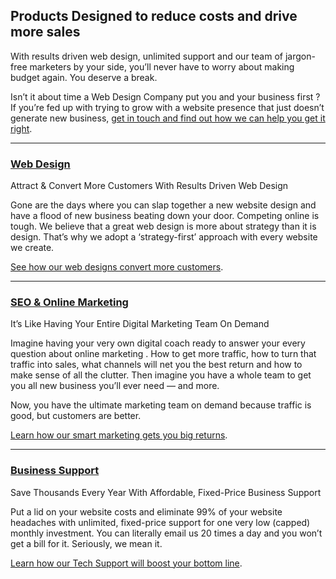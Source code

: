 ## Products Designed to reduce costs and drive more sales

With results driven web design, unlimited support and our team of jargon-free marketers by your side, you’ll never have to worry about making budget again. You deserve a break.

Isn’t it about time a Web Design Company put you and your business first ?
If you’re fed up with trying to grow with a website presence that just doesn’t generate new business, [get in touch and find out how we can help you get it right](https://dmaillard.com/contact).

***

### [Web Design](https://dmaillard.com/services/web-design)

Attract & Convert More Customers With Results Driven Web Design

Gone are the days where you can slap together a new website design and have a flood of new business beating down your door. Competing online is tough. We believe that a great web design is more about strategy than it is design. That’s why we adopt a ‘strategy-first’ approach with every website we create.

[See how our web designs convert more customers](https://dmaillard.com/services/web-design).

***

### [SEO & Online Marketing](https://dmaillard.com/services/seo-online-marketing)

It’s Like Having Your Entire Digital Marketing Team On Demand

Imagine having your very own digital coach ready to answer your every question about online marketing . How to get more traffic, how to turn that traffic into sales, what channels will net you the best return and how to make sense of all the clutter. Then imagine you have a whole team to get you all new business you’ll ever need — and more.

Now, you have the ultimate marketing team on demand because traffic is good, but customers are better.

[Learn how our smart marketing gets you big returns](https://dmaillard.com/services/seo-online-marketing).

***

### [Business Support](https://dmaillard.com/services/business-support)

Save Thousands Every Year With Affordable, Fixed-Price Business Support

Put a lid on your website costs and eliminate 99% of your website headaches with unlimited, fixed-price support for one very low (capped) monthly investment. You can literally email us 20 times a day and you won’t get a bill for it. Seriously, we mean it.

[Learn how our Tech Support will boost your bottom line](https://dmaillard.com/services/business-support).
